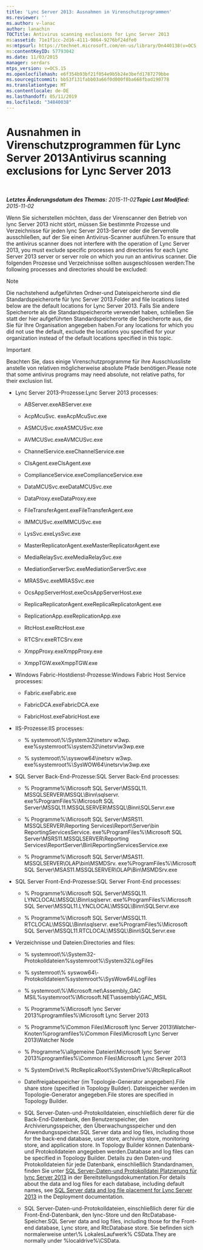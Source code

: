```yaml
---
title: 'Lync Server 2013: Ausnahmen in Virenschutzprogrammen'
ms.reviewer: ''
ms.author: v-lanac
author: lanachin
TOCTitle: Antivirus scanning exclusions for Lync Server 2013
ms:assetid: 71e1f1cc-2d16-4111-9864-9276bf24dfe0
ms:mtpsurl: https://technet.microsoft.com/en-us/library/Dn440138(v=OCS.15)
ms:contentKeyID: 57793042
ms.date: 11/03/2015
manager: serdars
mtps_version: v=OCS.15
ms.openlocfilehash: e6f354b93bf21f054e9b5b24e3befd1787279bbe
ms.sourcegitcommit: bb53f131fabb03a66f0d000f8ba668fbad190778
ms.translationtype: MT
ms.contentlocale: de-DE
ms.lasthandoff: 05/11/2019
ms.locfileid: "34840038"
---
```

<div data-xmlns="http://www.w3.org/1999/xhtml">

<div class="topic" data-xmlns="http://www.w3.org/1999/xhtml" data-msxsl="urn:schemas-microsoft-com:xslt" data-cs="http://msdn.microsoft.com/en-us/">

<div data-asp="http://msdn2.microsoft.com/asp">

# <a name="antivirus-scanning-exclusions-for-lync-server-2013"></a><span data-ttu-id="b8fee-102">Ausnahmen in Virenschutzprogrammen für Lync Server 2013</span><span class="sxs-lookup"><span data-stu-id="b8fee-102">Antivirus scanning exclusions for Lync Server 2013</span></span>

</div>

<div id="mainSection">

<div id="mainBody">

<span> </span>

<span data-ttu-id="b8fee-103">_**Letztes Änderungsdatum des Themas:** 2015-11-02_</span><span class="sxs-lookup"><span data-stu-id="b8fee-103">_**Topic Last Modified:** 2015-11-02_</span></span>

<span data-ttu-id="b8fee-104">Wenn Sie sicherstellen möchten, dass der Virenscanner den Betrieb von lync Server 2013 nicht stört, müssen Sie bestimmte Prozesse und Verzeichnisse für jeden lync Server 2013-Server oder die Serverrolle ausschließen, auf der Sie einen Antivirus-Scanner ausführen.</span><span class="sxs-lookup"><span data-stu-id="b8fee-104">To ensure that the antivirus scanner does not interfere with the operation of Lync Server 2013, you must exclude specific processes and directories for each Lync Server 2013 server or server role on which you run an antivirus scanner.</span></span> <span data-ttu-id="b8fee-105">Die folgenden Prozesse und Verzeichnisse sollten ausgeschlossen werden:</span><span class="sxs-lookup"><span data-stu-id="b8fee-105">The following processes and directories should be excluded:</span></span>

<div>


> [!NOTE]  
> <span data-ttu-id="b8fee-106">Die nachstehend aufgeführten Ordner-und Dateispeicherorte sind die Standardspeicherorte für lync Server 2013.</span><span class="sxs-lookup"><span data-stu-id="b8fee-106">Folder and file locations listed below are the default locations for Lync Server 2013.</span></span> <span data-ttu-id="b8fee-107">Falls Sie andere Speicherorte als die Standardspeicherorte verwendet haben, schließen Sie statt der hier aufgeführten Standardspeicherorte die Speicherorte aus, die Sie für Ihre Organisation angegeben haben.</span><span class="sxs-lookup"><span data-stu-id="b8fee-107">For any locations for which you did not use the default, exclude the locations you specified for your organization instead of the default locations specified in this topic.</span></span>



</div>

<div>


> [!IMPORTANT]  
> <span data-ttu-id="b8fee-108">Beachten Sie, dass einige Virenschutzprogramme für ihre Ausschlussliste anstelle von relativen möglicherweise absolute Pfade benötigen.</span><span class="sxs-lookup"><span data-stu-id="b8fee-108">Please note that some antivirus programs may need absolute, not relative paths, for their exclusion list.</span></span>



</div>

  - <span data-ttu-id="b8fee-109">Lync Server 2013-Prozesse:</span><span class="sxs-lookup"><span data-stu-id="b8fee-109">Lync Server 2013 processes:</span></span>
    
      - <span data-ttu-id="b8fee-110">ABServer.exe</span><span class="sxs-lookup"><span data-stu-id="b8fee-110">ABServer.exe</span></span>
    
      - <span data-ttu-id="b8fee-111">AcpMcuSvc. exe</span><span class="sxs-lookup"><span data-stu-id="b8fee-111">AcpMcuSvc.exe</span></span>
    
      - <span data-ttu-id="b8fee-112">ASMCUSvc.exe</span><span class="sxs-lookup"><span data-stu-id="b8fee-112">ASMCUSvc.exe</span></span>
    
      - <span data-ttu-id="b8fee-113">AVMCUSvc.exe</span><span class="sxs-lookup"><span data-stu-id="b8fee-113">AVMCUSvc.exe</span></span>
    
      - <span data-ttu-id="b8fee-114">ChannelService.exe</span><span class="sxs-lookup"><span data-stu-id="b8fee-114">ChannelService.exe</span></span>
    
      - <span data-ttu-id="b8fee-115">ClsAgent.exe</span><span class="sxs-lookup"><span data-stu-id="b8fee-115">ClsAgent.exe</span></span>
    
      - <span data-ttu-id="b8fee-116">ComplianceService.exe</span><span class="sxs-lookup"><span data-stu-id="b8fee-116">ComplianceService.exe</span></span>
    
      - <span data-ttu-id="b8fee-117">DataMCUSvc.exe</span><span class="sxs-lookup"><span data-stu-id="b8fee-117">DataMCUSvc.exe</span></span>
    
      - <span data-ttu-id="b8fee-118">DataProxy.exe</span><span class="sxs-lookup"><span data-stu-id="b8fee-118">DataProxy.exe</span></span>
    
      - <span data-ttu-id="b8fee-119">FileTransferAgent.exe</span><span class="sxs-lookup"><span data-stu-id="b8fee-119">FileTransferAgent.exe</span></span>
    
      - <span data-ttu-id="b8fee-120">IMMCUSvc.exe</span><span class="sxs-lookup"><span data-stu-id="b8fee-120">IMMCUSvc.exe</span></span>
    
      - <span data-ttu-id="b8fee-121">LysSvc.exe</span><span class="sxs-lookup"><span data-stu-id="b8fee-121">LysSvc.exe</span></span>
    
      - <span data-ttu-id="b8fee-122">MasterReplicatorAgent.exe</span><span class="sxs-lookup"><span data-stu-id="b8fee-122">MasterReplicatorAgent.exe</span></span>
    
      - <span data-ttu-id="b8fee-123">MediaRelaySvc.exe</span><span class="sxs-lookup"><span data-stu-id="b8fee-123">MediaRelaySvc.exe</span></span>
    
      - <span data-ttu-id="b8fee-124">MediationServerSvc.exe</span><span class="sxs-lookup"><span data-stu-id="b8fee-124">MediationServerSvc.exe</span></span>
    
      - <span data-ttu-id="b8fee-125">MRASSvc.exe</span><span class="sxs-lookup"><span data-stu-id="b8fee-125">MRASSvc.exe</span></span>
    
      - <span data-ttu-id="b8fee-126">OcsAppServerHost.exe</span><span class="sxs-lookup"><span data-stu-id="b8fee-126">OcsAppServerHost.exe</span></span>
    
      - <span data-ttu-id="b8fee-127">ReplicaReplicatorAgent.exe</span><span class="sxs-lookup"><span data-stu-id="b8fee-127">ReplicaReplicatorAgent.exe</span></span>
    
      - <span data-ttu-id="b8fee-128">ReplicationApp.exe</span><span class="sxs-lookup"><span data-stu-id="b8fee-128">ReplicationApp.exe</span></span>
    
      - <span data-ttu-id="b8fee-129">RtcHost.exe</span><span class="sxs-lookup"><span data-stu-id="b8fee-129">RtcHost.exe</span></span>
    
      - <span data-ttu-id="b8fee-130">RTCSrv.exe</span><span class="sxs-lookup"><span data-stu-id="b8fee-130">RTCSrv.exe</span></span>
    
      - <span data-ttu-id="b8fee-131">XmppProxy.exe</span><span class="sxs-lookup"><span data-stu-id="b8fee-131">XmppProxy.exe</span></span>
    
      - <span data-ttu-id="b8fee-132">XmppTGW.exe</span><span class="sxs-lookup"><span data-stu-id="b8fee-132">XmppTGW.exe</span></span>

  - <span data-ttu-id="b8fee-133">Windows Fabric-Hostdienst-Prozesse:</span><span class="sxs-lookup"><span data-stu-id="b8fee-133">Windows Fabric Host Service processes:</span></span>
    
      - <span data-ttu-id="b8fee-134">Fabric.exe</span><span class="sxs-lookup"><span data-stu-id="b8fee-134">Fabric.exe</span></span>
    
      - <span data-ttu-id="b8fee-135">FabricDCA.exe</span><span class="sxs-lookup"><span data-stu-id="b8fee-135">FabricDCA.exe</span></span>
    
      - <span data-ttu-id="b8fee-136">FabricHost.exe</span><span class="sxs-lookup"><span data-stu-id="b8fee-136">FabricHost.exe</span></span>

  - <span data-ttu-id="b8fee-137">IIS-Prozesse:</span><span class="sxs-lookup"><span data-stu-id="b8fee-137">IIS processes:</span></span>
    
      - <span data-ttu-id="b8fee-138">% systemroot\\%\\System32\\inetsrv w3wp. exe</span><span class="sxs-lookup"><span data-stu-id="b8fee-138">%systemroot%\\system32\\inetsrv\\w3wp.exe</span></span>
    
      - <span data-ttu-id="b8fee-139">% systemroot\\%\\syswow64\\inetsrv w3wp. exe</span><span class="sxs-lookup"><span data-stu-id="b8fee-139">%systemroot%\\SysWOW64\\inetsrv\\w3wp.exe</span></span>

  - <span data-ttu-id="b8fee-140">SQL Server Back-End-Prozesse:</span><span class="sxs-lookup"><span data-stu-id="b8fee-140">SQL Server Back-End processes:</span></span>
    
      - <span data-ttu-id="b8fee-141">% Programme%\\Microsoft SQL Server\\MSSQL11. MSSQLSERVER\\MSSQL\\Binn\\sqlservr. exe</span><span class="sxs-lookup"><span data-stu-id="b8fee-141">%ProgramFiles%\\Microsoft SQL Server\\MSSQL11.MSSQLSERVER\\MSSQL\\Binn\\SQLServr.exe</span></span>
    
      - <span data-ttu-id="b8fee-142">% Programme%\\Microsoft SQL Server\\MSRS11. MSSQLSERVER\\Reporting Services\\Report\\Server\\bin ReportingServicesService. exe</span><span class="sxs-lookup"><span data-stu-id="b8fee-142">%ProgramFiles%\\Microsoft SQL Server\\MSRS11.MSSQLSERVER\\Reporting Services\\ReportServer\\Bin\\ReportingServicesService.exe</span></span>
    
      - <span data-ttu-id="b8fee-143">% Programme%\\Microsoft SQL Server\\MSAS11. MSSQLSERVER\\OLAP\\bin\\MSMDSrv. exe</span><span class="sxs-lookup"><span data-stu-id="b8fee-143">%ProgramFiles%\\Microsoft SQL Server\\MSAS11.MSSQLSERVER\\OLAP\\Bin\\MSMDSrv.exe</span></span>

  - <span data-ttu-id="b8fee-144">SQL Server Front-End-Prozesse:</span><span class="sxs-lookup"><span data-stu-id="b8fee-144">SQL Server Front-End processes:</span></span>
    
      - <span data-ttu-id="b8fee-145">% Programme%\\Microsoft SQL Server\\MSSQL11. LYNCLOCAL\\MSSQL\\Binn\\sqlservr. exe</span><span class="sxs-lookup"><span data-stu-id="b8fee-145">%ProgramFiles%\\Microsoft SQL Server\\MSSQL11.LYNCLOCAL\\MSSQL\\Binn\\SQLServr.exe</span></span>
    
      - <span data-ttu-id="b8fee-146">% Programme%\\Microsoft SQL Server\\MSSQL11. RTCLOCAL\\MSSQL\\Binn\\sqlservr. exe</span><span class="sxs-lookup"><span data-stu-id="b8fee-146">%ProgramFiles%\\Microsoft SQL Server\\MSSQL11.RTCLOCAL\\MSSQL\\Binn\\SQLServr.exe</span></span>

  - <span data-ttu-id="b8fee-147">Verzeichnisse und Dateien:</span><span class="sxs-lookup"><span data-stu-id="b8fee-147">Directories and files:</span></span>
    
      - <span data-ttu-id="b8fee-148">% systemroot\\%\\System32-Protokolldateien</span><span class="sxs-lookup"><span data-stu-id="b8fee-148">%systemroot%\\System32\\LogFiles</span></span>
    
      - <span data-ttu-id="b8fee-149">% systemroot\\% syswow64\\-Protokolldateien</span><span class="sxs-lookup"><span data-stu-id="b8fee-149">%systemroot%\\SysWow64\\LogFiles</span></span>
    
      - <span data-ttu-id="b8fee-150">% systemroot\\%\\Microsoft.net\\Assembly\_GAC MSIL</span><span class="sxs-lookup"><span data-stu-id="b8fee-150">%systemroot%\\Microsoft.NET\\assembly\\GAC\_MSIL</span></span>
    
      - <span data-ttu-id="b8fee-151">% Programme%\\Microsoft lync Server 2013</span><span class="sxs-lookup"><span data-stu-id="b8fee-151">%programfiles%\\Microsoft Lync Server 2013</span></span>
    
      - <span data-ttu-id="b8fee-152">% Programme%\\Common Files\\Microsoft lync Server 2013\\Watcher-Knoten</span><span class="sxs-lookup"><span data-stu-id="b8fee-152">%programfiles%\\Common Files\\Microsoft Lync Server 2013\\Watcher Node</span></span>
    
      - <span data-ttu-id="b8fee-153">% Programme%\\allgemeine Dateien\\Microsoft lync Server 2013</span><span class="sxs-lookup"><span data-stu-id="b8fee-153">%programfiles%\\Common Files\\Microsoft Lync Server 2013</span></span>
    
      - <span data-ttu-id="b8fee-154">% SystemDrive\\% RtcReplicaRoot</span><span class="sxs-lookup"><span data-stu-id="b8fee-154">%SystemDrive%\\RtcReplicaRoot</span></span>
    
      - <span data-ttu-id="b8fee-155">Dateifreigabespeicher (im Topologie-Generator angegeben).</span><span class="sxs-lookup"><span data-stu-id="b8fee-155">File share store (specified in Topology Builder).</span></span> <span data-ttu-id="b8fee-156">Dateispeicher werden im Topologie-Generator angegeben.</span><span class="sxs-lookup"><span data-stu-id="b8fee-156">File stores are specified in Topology Builder.</span></span>
    
      - <span data-ttu-id="b8fee-157">SQL Server-Daten-und-Protokolldateien, einschließlich derer für die Back-End-Datenbank, den Benutzerspeicher, den Archivierungsspeicher, den Überwachungsspeicher und den Anwendungsspeicher.</span><span class="sxs-lookup"><span data-stu-id="b8fee-157">SQL Server data and log files, including those for the back-end database, user store, archiving store, monitoring store, and application store.</span></span> <span data-ttu-id="b8fee-158">In Topology Builder können Datenbank-und Protokolldateien angegeben werden.</span><span class="sxs-lookup"><span data-stu-id="b8fee-158">Database and log files can be specified in Topology Builder.</span></span> <span data-ttu-id="b8fee-159">Details zu den Daten-und Protokolldateien für jede Datenbank, einschließlich Standardnamen, finden Sie unter [SQL Server-Daten-und Protokolldatei Platzierung für lync Server 2013](lync-server-2013-sql-server-data-and-log-file-placement.md) in der Bereitstellungsdokumentation.</span><span class="sxs-lookup"><span data-stu-id="b8fee-159">For details about the data and log files for each database, including default names, see [SQL Server data and log file placement for Lync Server 2013](lync-server-2013-sql-server-data-and-log-file-placement.md) in the Deployment documentation.</span></span>
    
      - <span data-ttu-id="b8fee-160">SQL Server-Daten-und-Protokolldateien, einschließlich derer für die Front-End-Datenbank, den lync-Store und den RtcDatabase-Speicher.</span><span class="sxs-lookup"><span data-stu-id="b8fee-160">SQL Server data and log files, including those for the Front-end database, Lync store, and RtcDatabase store.</span></span> <span data-ttu-id="b8fee-161">Sie befinden sich normalerweise unter\\% LokalesLaufwerk% CSData.</span><span class="sxs-lookup"><span data-stu-id="b8fee-161">They are normally under %localdrive%\\CSData.</span></span>

</div>

<span> </span>

</div>

</div>

</div>

